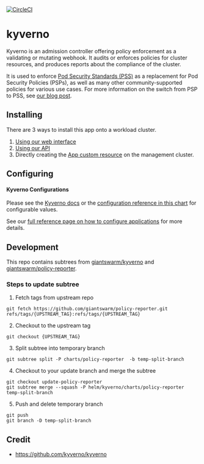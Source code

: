 [![CircleCI](https://circleci.com/gh/giantswarm/kyverno-app.svg?style=shield)](https://circleci.com/gh/giantswarm/kyverno-app)

# kyverno

Kyverno is an admission controller offering policy enforcement as a validating or mutating webhook.
It audits or enforces policies for cluster resources, and produces reports about the compliance of the cluster.

It is used to enforce [Pod Security Standards (PSS)][pss-policies] as a replacement for Pod Security Policies (PSPs), as well as many other community-supported policies for various use cases. For more information on the switch from PSP to PSS, see [our blog post][pss-blog].

## Installing

There are 3 ways to install this app onto a workload cluster.

1. [Using our web interface](https://docs.giantswarm.io/ui-api/web/app-platform/#installing-an-app)
2. [Using our API](https://docs.giantswarm.io/api/#operation/createClusterAppV5)
3. Directly creating the [App custom resource](https://docs.giantswarm.io/ui-api/management-api/crd/apps.application.giantswarm.io/) on the management cluster.

## Configuring

#### Kyverno Configurations

Please see the [Kyverno docs][kyverno-docs] or the [configuration reference in this chart](https://github.com/giantswarm/kyverno-app/tree/main/helm/kyverno#configuration) for configurable values.

See our [full reference page on how to configure applications](https://docs.giantswarm.io/app-platform/app-configuration/) for more details.

## Development

This repo contains subtrees from [giantswarm/kyverno](https://github.com/giantswarm/kyverno) and [giantswarm/policy-reporter](https://github.com/giantswarm/policy-reporter).

### Steps to update subtree

1. Fetch tags from upstream repo

```
git fetch https://github.com/giantswarm/policy-reporter.git refs/tags/{UPSTREAM_TAG}:refs/tags/{UPSTREAM_TAG}
```

2. Checkout to the upstream tag
```
git checkout {UPSTREAM_TAG}
```

3. Split subtree into temporary branch
```
git subtree split -P charts/policy-reporter  -b temp-split-branch
```

4. Checkout to your update branch and merge the subtree
```
git checkout update-policy-reporter
git subtree merge --squash -P helm/kyverno/charts/policy-reporter temp-split-branch
```

5. Push and delete temporary branch
```
git push
git branch -D temp-split-branch
```

## Credit

* https://github.com/kyverno/kyverno

[kyverno-docs]: https://kyverno.io/docs/
[pss-blog]: https://www.giantswarm.io/blog/giant-swarms-farewell-to-psp
[pss-policies]: https://kyverno.io/policies/?policytypes=Pod%2520Security%2520Standards%2520%28Baseline%29%2BPod%2520Security%2520Standards%2520%28Restricted%29
